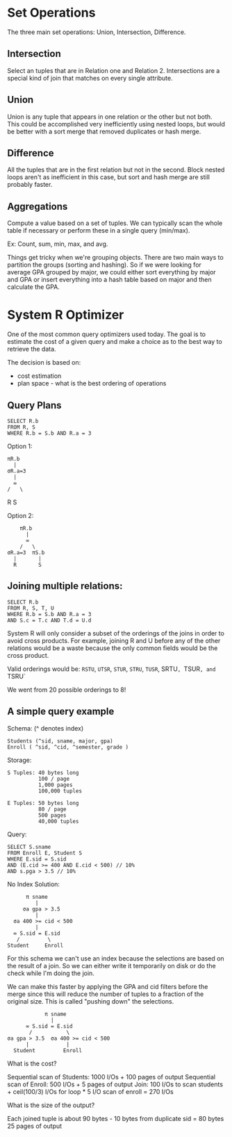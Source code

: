 # Set Operations

The three main set operations: Union, Intersection, Difference. 

## Intersection

Select an tuples that are in Relation one and Relation 2. Intersections are a
special kind of join that matches on every single attribute.

## Union

Union is any tuple that appears in one relation or the other but not both.
This could be accomplished very inefficiently using nested loops, but would
be better with a sort merge that removed duplicates or hash merge.

## Difference

All the tuples that are in the first relation but not in the second.  Block
nested loops aren't as inefficient in this case, but sort and hash merge are
still probably faster.

## Aggregations

Compute a value based on a set of tuples. We can typically scan the whole
table if necessary or perform these in a single query (min/max).

Ex: Count, sum, min, max, and avg.

Things get tricky when we're grouping objects. There are two main ways to
partition the groups (sorting and hashing). So if we were looking for average
GPA grouped by major, we could either sort everything by major and GPA or
insert everything into a hash table based on major and then calculate the GPA.

# System R Optimizer

One of the most common query optimizers used today.  The goal is to estimate
the cost of a given query and make a choice as to the best way to retrieve the
data.

The decision is based on:

  - cost estimation
  - plan space - what is the best ordering of operations

## Query Plans

    SELECT R.b
    FROM R, S
    WHERE R.b = S.b AND R.a = 3

Option 1:

    πR.b
      |
    σR.a=3
      |
      ∞
    /   \
   R     S

Option 2:

        πR.b
          |
          ∞
        /   \
    σR.a=3  πS.b
      |       |
      R       S

## Joining multiple relations:

    SELECT R.b
    FROM R, S, T, U
    WHERE R.b = S.b AND R.a = 3
    AND S.c = T.c AND T.d = U.d

System R will only consider a subset of the orderings of the joins in order to
avoid cross products.  For example, joining R and U before any of the other
relations would be a waste because the only common fields would be the cross
product.

Valid orderings would be: `RSTU`, `UTSR`, `STUR`, `STRU`, `TUSR`, SRTU`,
`TSUR`, and `TSRU`

We went from 20 possible orderings to 8!

## A simple query example

Schema: (^ denotes index)

    Students (^sid, sname, major, gpa)
    Enroll ( ^sid, ^cid, ^semester, grade )

Storage:

    S Tuples: 40 bytes long
              100 / page
              1,000 pages
              100,000 tuples

    E Tuples: 50 bytes long
              80 / page
              500 pages
              40,000 tuples

Query:

    SELECT S.sname
    FROM Enroll E, Student S
    WHERE E.sid = S.sid
    AND (E.cid >= 400 AND E.cid < 500) // 10%
    AND s.pga > 3.5 // 10%

No Index Solution:

          π sname
             |
         σa gpa > 3.5
             |
      σa 400 >= cid < 500
             |
      ∞ S.sid = E.sid
       /         \
    Student     Enroll

For this schema we can't use an index because the selections are based on the
result of a join.  So we can either write it temporarily on disk or do the
check while I'm doing the join.

We can make this faster by applying the GPA and cid filters before the merge
since this will reduce the number of tuples to a fraction of the original
size. This is called "pushing down" the selections.

                π sname
                  |
          ∞ S.sid = E.sid
           /           \
    σa gpa > 3.5  σa 400 >= cid < 500
          |            |
      Student         Enroll


What is the cost?

Sequential scan of Students: 1000 I/Os + 100 pages of output
Sequential scan of Enroll:  500 I/Os + 5 pages of output
Join: 100 I/Os to scan students + ceil(100/3) I/Os for loop * 5 I/O scan of enroll = 270 I/Os

What is the size of the output?

Each joined tuple is about 90 bytes - 10 bytes from duplicate sid = 80 bytes
25 pages of output

